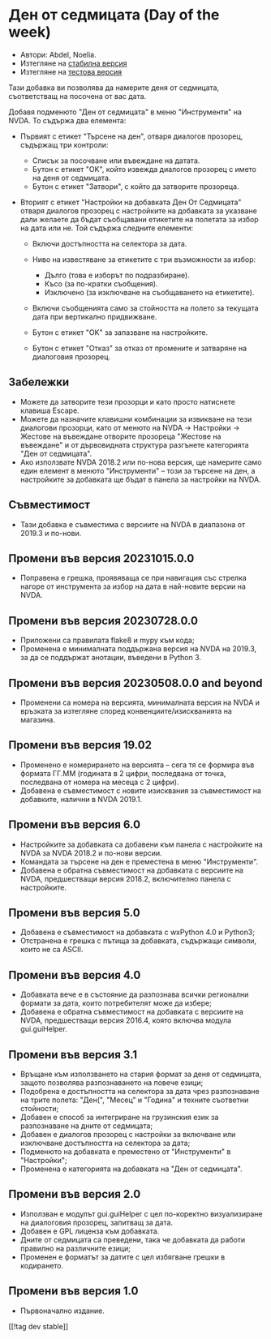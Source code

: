 # Ден от седмицата (Day of the week) #

* Автори: Abdel, Noelia.
* Изтегляне на [стабилна версия][1]
* Изтегляне на [тестова версия][2]

Тази добавка ви позволява да намерите деня от седмицата, съответстващ на
посочена от вас дата.

Добавя подменюто "Ден от седмицата" в меню "Инструменти" на NVDA. То съдържа
два елемента:

* Първият с етикет "Търсене на ден", отваря диалогов прозорец, съдържащ три
  контроли:

    * Списък за посочване или въвеждане на датата.
    * Бутон с етикет "OK", който извежда диалогов прозорец с името на деня
      от седмицата.
    * Бутон с етикет "Затвори", с който да затворите прозореца.

* Вторият с етикет "Настройки на добавката Ден От Седмицата" отваря диалогов
  прозорец с настройките на добавката за указване дали желаете да бъдат
  съобщавани етикетите на полетата за избор на дата или не. Той съдържа
  следните елементи:

    * Включи достъпността на селектора за дата.
    * Ниво на известяване за етикетите с три възможности за избор:

        * Дълго (това е изборът по подразбиране).
        * Късо (за по-кратки съобщения).
        * Изключено (за изключване на съобщаването на етикетите).

    * Включи съобщенията само за стойността на полето за текущата дата при
      вертикално придвижване.
    * Бутон с етикет "OK" за запазване на настройките.
    * Бутон с етикет "Отказ" за отказ от промените и затваряне на диалоговия
      прозорец.

## Забележки ##

* Можете да затворите тези прозорци и като просто натиснете клавиша Escape.
* Можете да назначите клавишни комбинации за извикване на тези диалогови
  прозорци, като от менюто на NVDA -> Настройки -> Жестове на въвеждане
  отворите прозореца "Жестове на въвеждане" и от дървовидната структура
  разгънете категорията "Ден от седмицата".
* Ако използвате NVDA 2018.2 или по-нова версия, ще намерите само един
  елемент в менюто "Инструменти" – този за търсене на ден, а настройките за
  добавката ще бъдат в панела за настройки на NVDA.

## Съвместимост ##

* Тази добавка е съвместима с версиите на NVDA в диапазона от 2019.3 и
  по-нови.

## Промени във версия 20231015.0.0 ##

* Поправена е грешка, проявяваща се при навигация със стрелка нагоре от
  инструмента за избор на дата в най-новите версии на NVDA.

## Промени във версия 20230728.0.0 ##

* Приложени са правилата flake8 и mypy към кода;
* Променена е минималната поддържана версия на NVDA на 2019.3, за да се
  поддържат анотации, въведени в Python 3.

## Промени във версия 20230508.0.0 and beyond ##

* Променени са номера на версията, минималната версия на NVDA и връзката за
  изтегляне според конвенциите/изискванията на магазина.

## Промени във версия 19.02 ##

* Променено е номерирането на версията – сега тя се формира във формата
  ГГ.ММ (годината в 2 цифри, последвана от точка, последвана от номера на
  месеца с 2 цифри).
* Добавена е съвместимост с новите изисквания за съвместимост на добавките,
  налични в NVDA 2019.1.

## Промени във версия 6.0 ##

* Настройките за добавката са добавени към панела с настройките на NVDA за
  NVDA 2018.2 и по-нови версии.
* Командата за търсене на ден е преместена в меню "Инструменти".
* Добавена е обратна съвместимост на добавката с версиите на NVDA,
  предшестващи версия 2018.2, включително панела с настройките.

## Промени във версия 5.0 ##

* Добавена е съвместимост на добавката с wxPython 4.0 и Python3;
* Отстранена е грешка с пътища за добавката, съдържащи символи, които не са
  ASCII.

## Промени във версия 4.0 ##

* Добавката вече е в състояние да разпознава всички регионални формати за
  дата, които потребителят може да избере;
* Добавена е обратна съвместимост на добавката с версиите на NVDA,
  предшестващи версия 2016.4, която включва модула gui.guiHelper.

## Промени във версия 3.1 ##

* Връщане към използването на стария формат за деня от седмицата, защото
  позволява разпознаването на повече езици;
* Подобрена е достъпността на селектора за дата чрез разпознаване на трите
  полета: "Ден(", "Месец" и "Година" и техните съответни стойности;
* Добавен е способ за интегриране на грузинския език за разпознаване на
  дните от седмицата;
* Добавен е диалогов прозорец с настройки за включване или изключване
  достъпността на селектора за дата;
* Подменюто на добавката е преместено от "Инструменти" в "Настройки";
* Променена е категорията на добавката на "Ден от седмицата".

## Промени във версия 2.0 ##

* Използван е модулът gui.guiHelper с цел по-коректно визуализиране на
  диалоговия прозорец, запитващ за дата.
* Добавен е GPL лиценза към добавката.
* Дните от седмицата са преведени, така че добавката да работи правилно на
  различните езици;
* Променен е форматът за датите с цел избягване грешки в кодирането.

## Промени във версия 1.0 ##

* Първоначално издание.

[[!tag dev stable]]

[1]: https://www.nvaccess.org/addonStore/legacy?file=dayOfTheWeek

[2]: https://www.nvaccess.org/addonStore/legacy?file=dayOfTheWeek
